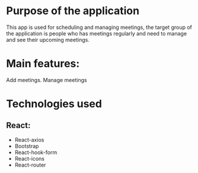 # Purpose of the application
This app is used for scheduling and managing meetings,
the target group of the application is people who has meetings regularly and need to manage and see their upcoming meetings.

# Main features:
Add meetings.
Manage meetings

# Technologies used
## React:
- React-axios
- Bootstrap
- React-hook-form
- React-icons
- React-router



